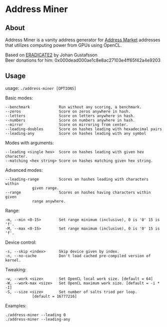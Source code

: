 # Address Miner

## About
Address Miner is a vanity address generator for [Address Market](https://address-market.com) addresses that utilizes computing power from GPUs using OpenCL.

Based on [ERADICATE2](https://github.com/johguse/ERADICATE2) by Johan Gustafsson  
Beer donations for him: 0x000dead000ae1c8e8ac27103e4ff65f42a4e9203


## Usage
usage: `./address-miner [OPTIONS]`

Basic modes:
```
--benchmark             Run without any scoring, a benchmark.
--zeros                 Score on zeros anywhere in hash.
--letters               Score on letters anywhere in hash.
--numbers               Score on numbers anywhere in hash.
--mirror                Score on mirroring from center.
--leading-doubles       Score on hashes leading with hexadecimal pairs
--leading-any           Score on hashes leading with any symbol
```

Modes with arguments:
```
--leading <single hex>  Score on hashes leading with given hex character.
--matching <hex string> Score on hashes matching given hex string.
```

Advanced modes:
```
--leading-range         Scores on hashes leading with characters within
		    given range.
--range                 Scores on hashes having characters within given
		    range anywhere.
```

Range:
```
-m, --min <0-15>        Set range minimum (inclusive), 0 is '0' 15 is 'f'.
-M, --max <0-15>        Set range maximum (inclusive), 0 is '0' 15 is 'f'.
```

Device control:
```
-s, --skip <index>      Skip device given by index.
-n, --no-cache          Don't load cached pre-compiled version of kernel.
```

Tweaking:
```
-w, --work <size>       Set OpenCL local work size. [default = 64]
-W, --work-max <size>   Set OpenCL maximum work size. [default = -i * -I]
-S, --size <size>       Set number of salts tried per loop.
		    [default = 16777216]
```

Examples:
```
./address-miner --leading 0
./address-miner --leading-any
```

